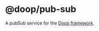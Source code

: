 @doop/pub-sub
==================

A pubSub service for the [Doop framework](https://github.com/MomsFriendlyDevCo/Doop).
